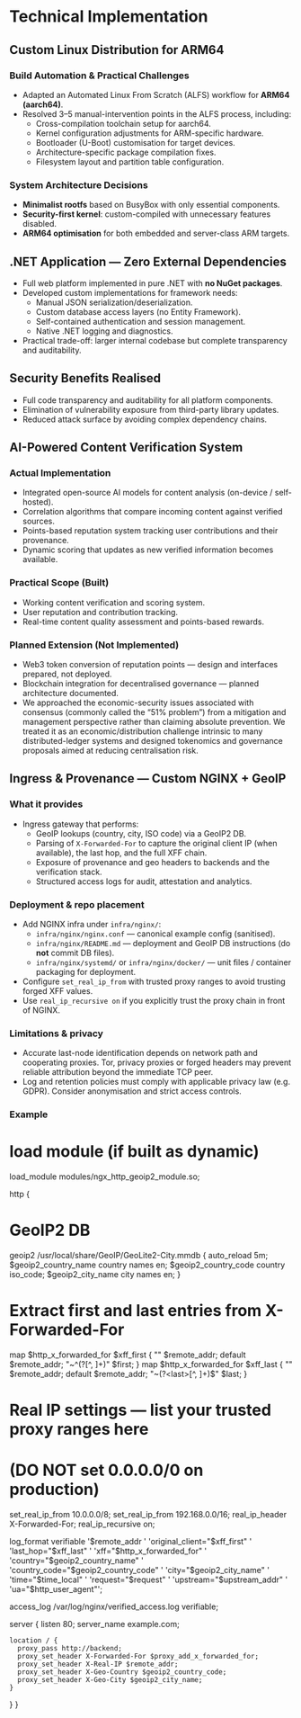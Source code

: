 # Technical Implementation

## Custom Linux Distribution for ARM64

### Build Automation & Practical Challenges
- Adapted an Automated Linux From Scratch (ALFS) workflow for **ARM64 (aarch64)**.
- Resolved 3–5 manual-intervention points in the ALFS process, including:
  - Cross-compilation toolchain setup for aarch64.
  - Kernel configuration adjustments for ARM-specific hardware.
  - Bootloader (U-Boot) customisation for target devices.
  - Architecture-specific package compilation fixes.
  - Filesystem layout and partition table configuration.

### System Architecture Decisions
- **Minimalist rootfs** based on BusyBox with only essential components.
- **Security-first kernel**: custom-compiled with unnecessary features disabled.
- **ARM64 optimisation** for both embedded and server-class ARM targets.

## .NET Application — Zero External Dependencies
- Full web platform implemented in pure .NET with **no NuGet packages**.
- Developed custom implementations for framework needs:
  - Manual JSON serialization/deserialization.
  - Custom database access layers (no Entity Framework).
  - Self-contained authentication and session management.
  - Native .NET logging and diagnostics.
- Practical trade-off: larger internal codebase but complete transparency and auditability.

## Security Benefits Realised
- Full code transparency and auditability for all platform components.
- Elimination of vulnerability exposure from third-party library updates.
- Reduced attack surface by avoiding complex dependency chains.

## AI-Powered Content Verification System

### Actual Implementation
- Integrated open-source AI models for content analysis (on-device / self-hosted).
- Correlation algorithms that compare incoming content against verified sources.
- Points-based reputation system tracking user contributions and their provenance.
- Dynamic scoring that updates as new verified information becomes available.

### Practical Scope (Built)
- Working content verification and scoring system.
- User reputation and contribution tracking.
- Real-time content quality assessment and points-based rewards.

### Planned Extension (Not Implemented)
- Web3 token conversion of reputation points — design and interfaces prepared, not deployed.
- Blockchain integration for decentralised governance — planned architecture documented.
- We approached the economic-security issues associated with consensus (commonly called the “51% problem”) from a mitigation and management perspective rather than claiming absolute prevention. We treated it as an economic/distribution challenge intrinsic to many distributed-ledger systems and designed tokenomics and governance proposals aimed at reducing centralisation risk.

## Ingress & Provenance — Custom NGINX + GeoIP

### What it provides
- Ingress gateway that performs:
  - GeoIP lookups (country, city, ISO code) via a GeoIP2 DB.
  - Parsing of `X-Forwarded-For` to capture the original client IP (when available), the last hop, and the full XFF chain.
  - Exposure of provenance and geo headers to backends and the verification stack.
  - Structured access logs for audit, attestation and analytics.

### Deployment & repo placement
- Add NGINX infra under `infra/nginx/`:
  - `infra/nginx/nginx.conf` — canonical example config (sanitised).
  - `infra/nginx/README.md` — deployment and GeoIP DB instructions (do **not** commit DB files).
  - `infra/nginx/systemd/` or `infra/nginx/docker/` — unit files / container packaging for deployment.
- Configure `set_real_ip_from` with trusted proxy ranges to avoid trusting forged XFF values.
- Use `real_ip_recursive on` if you explicitly trust the proxy chain in front of NGINX.

### Limitations & privacy
- Accurate last-node identification depends on network path and cooperating proxies. Tor, privacy proxies or forged headers may prevent reliable attribution beyond the immediate TCP peer.
- Log and retention policies must comply with applicable privacy law (e.g. GDPR). Consider anonymisation and strict access controls.

### Example

# load module (if built as dynamic)
load_module modules/ngx_http_geoip2_module.so;

http {
  # GeoIP2 DB
  geoip2 /usr/local/share/GeoIP/GeoLite2-City.mmdb {
    auto_reload 5m;
    $geoip2_country_name country names en;
    $geoip2_country_code country iso_code;
    $geoip2_city_name city names en;
  }

  # Extract first and last entries from X-Forwarded-For
  map $http_x_forwarded_for $xff_first {
    ""       $remote_addr;
    default  $remote_addr;
    "~^(?<first>[^, ]+)" $first;
  }
  map $http_x_forwarded_for $xff_last {
    ""       $remote_addr;
    default  $remote_addr;
    "~(?<last>[^, ]+)$" $last;
  }

  # Real IP settings — list your trusted proxy ranges here
  # (DO NOT set 0.0.0.0/0 on production)
  set_real_ip_from 10.0.0.0/8;
  set_real_ip_from 192.168.0.0/16;
  real_ip_header X-Forwarded-For;
  real_ip_recursive on;

  log_format verifiable '$remote_addr '
                        'original_client="$xff_first" '
                        'last_hop="$xff_last" '
                        'xff="$http_x_forwarded_for" '
                        'country="$geoip2_country_name" '
                        'country_code="$geoip2_country_code" '
                        'city="$geoip2_city_name" '
                        'time="$time_local" '
                        'request="$request" '
                        'upstream="$upstream_addr" '
                        'ua="$http_user_agent"';

  access_log /var/log/nginx/verified_access.log verifiable;

  server {
    listen 80;
    server_name example.com;

    location / {
      proxy_pass http://backend;
      proxy_set_header X-Forwarded-For $proxy_add_x_forwarded_for;
      proxy_set_header X-Real-IP $remote_addr;
      proxy_set_header X-Geo-Country $geoip2_country_code;
      proxy_set_header X-Geo-City $geoip2_city_name;
    }
  }
}
